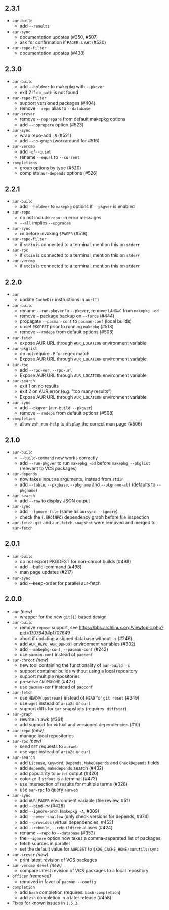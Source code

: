 ## 2.3.1

* `aur-build`
  + add `--results`
* `aur-sync`
  + documentation updates (#350, #507)
  + ask for confirmation if `PAGER` is set (#530)
* `aur-repo-filter`
  + documentation updates (#438)

## 2.3.0

* `aur-build`
  + add `--holdver` to makepkg with `--pkgver`
  + exit 2 if `db_path` is not found
* `aur-repo-filter`
  + support versioned packages (#404)
  + remove `--repo` alias to `--database`
* `aur-srcver`
  + remove `--noprepare` from default makepkg options
  + add `--noprepare` option (#523)
* `aur-sync`
  + wrap repo-add `-R` (#521)
  + add `--no-graph` (workaround for #516)
* `aur-vercmp`
  + add `-q`/`--quiet`
  + rename `--equal` to `--current`
* `completions`
  + group options by type (#520)
  + complete `aur-depends` options (#526)
  
## 2.2.1

* `aur-build`
  + add `--holdver` to `makepkg` options if `--pkgver` is enabled
* `aur-repo`
  + do not include `repo:` in error messages
  + `--all` implies `--upgrades`
* `aur-sync`
  + `cd` before invoking `$PAGER` (#518)
* `aur-repo-filter`
  + if `stdin` is connected to a terminal, mention this on `stderr`
* `aur-rpc`
  + if `stdin` is connected to a terminal, mention this on `stderr`
* `aur-vercmp`
  + if `stdin` is connected to a terminal, mention this on `stderr`

## 2.2.0

* `aur`
  + update `CacheDir` instructions in `aur(1)`
* `aur-build`
  + rename `--run-pkgver` to `--pkgver`, remove `LANG=C` from `makepkg -od`
  + remove `~` package backup on `--force` (#444)
  + propagate `--pacman-conf` to `pacman-conf` (local builds)
  + unset `PKGDEST` prior to running `makepkg` (#513)
  + remove `--rmdeps` from default options (#508)
* `aur-fetch`
  + expose AUR URL through `AUR_LOCATION` environment variable
* `aur-pkglist`
  + do not require `-P` for regex match
  + Expose AUR URL through `AUR_LOCATION` environment variable
* `aur-rpc`
  + add `--rpc-ver`, `--rpc-url`
  + Expose AUR URL through `AUR_LOCATION` environment variable
* `aur-search`
  + exit 1 on no results
  + exit 2 on AUR error (e.g. "too many results")
  + Expose AUR URL through `AUR_LOCATION` environment variable
* `aur-sync`
  + add `--pkgver` (`aur-build --pkgver`)
  + remove `--rmdeps` from default options (#508)
* `completion`
  + allow `zsh run-help` to display the correct man page (#506)

## 2.1.0

* `aur-build` 
  + `--build-command` now works correctly
  + add `--run-pkgver` to run `makepkg -od` before `makepkg --pkglist` (relevant to VCS packages)
* `aur-depends`
  + now takes input as arguments, instead from `stdin`
  + add `--table`, `--pkgbase`, `--pkgname` and `--pkgname-all` (defaults to `--pkgname`)
* `aur-search`
  + add `--raw` to display JSON output
* `aur-sync`
  + add `--ignore-file` (same as `aursync --ignore`)
  + check the (`.SRCINFO`) dependency graph before file inspection
* `aur-fetch-git` and `aur-fetch-snapshot` were removed and merged to `aur-fetch`

## 2.0.1

* `aur-build`
  + do not export PKGDEST for non-chroot builds (#498)                               
  + add --build-command (#498)
  + man page updates (#217)
* `aur-sync`
  + add --keep-order for parallel aur-fetch

## 2.0.0

* `aur` *(new)*
  + wrapper for the new `git(1)` based design
* `aur-build`
  + remove `repose` support, see https://bbs.archlinux.org/viewtopic.php?pid=1707649#p1707649
  + abort if updating a signed database without `-s` (#246)
  + add `AUR_REPO`, `AUR_DBROOT` environment variables (#302)
  + add `--makepkg-conf`, `--pacman-conf` (#242)
  + use `pacman-conf` instead of `pacconf`
* `aur-chroot` *(new)*
  + new tool containing the functionality of `aur-build -c`
  + support container builds without using a local repository
  + support multiple repositories
  + preserve `GNUPGHOME` (#427)
  + use `pacman-conf` instead of `pacconf`
* `aur-fetch`
  + use `HEAD@{upstream}` instead of `HEAD` for `git reset` (#349)
  + use `wget` instead of `aria2c` or `curl`
  + support diffs for `tar` snapshots (requires: `diffstat`)
* `aur-graph`
  + rewrite in awk (#361)
  + add support for virtual and versioned dependencies (#10)
* `aur-repo` *(new)*
  + manage local repositories
* `aur-rpc` *(new)*
  + send `GET` requests to `aurweb`
  + use `wget` instead of `aria2c` or `curl`
* `aur-search` 
  + add `License`, `Keyword`, `Depends`, `MakeDepends` and `CheckDepends` fields
  + add `depends`, `makedepends` search (#432)
  + add popularity to `brief` output (#420)
  + colorize if `stdout` is a terminal (#473)
  + use intersection of results for multiple terms (#328)
  + use `aur-rpc` to query `aurweb`
* `aur-sync`
  + add `AUR_PAGER` environment variable (file review, #51)
  + add `--bind-rw` (#428)
  + add `--ignore-arch` (`makepkg -A`, #309)
  + add `--nover-shallow` (only check versions for depends, #374)
  + add `--provides` (virtual dependencies, #452)
  + add `--rebuild`, `--rebuildtree` aliases (#424)
  + rename `--repo` to `--database` (#353)
  + the `--ignore` option now takes a comma-separated list of packages
  + fetch sources in parallel
  + set the default value for `AURDEST` to `$XDG_CACHE_HOME/aurutils/sync`
* `aur-srcver` *(new)*
  + print latest revision of VCS packages
* `aur-vercmp-devel` *(new)*
  + compare latest revision of VCS packages to a local repository
* `officer` *(removed)*
  + removed in favor of `pacman --config`
* `completion`
  + add `bash` completion (requires: `bash-completion`)
  + add `zsh` completion in a later release (#458)
* Fixes for known issues in `1.5.3`.
